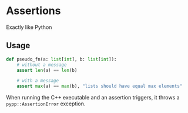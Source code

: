 # Assertions

Exactly like Python

## Usage

```python
def pseudo_fn(a: list[int], b: list[int]):
    # without a message
    assert len(a) == len(b)

    # with a message
    assert max(a) == max(b), "lists should have equal max elements"
```

When running the C++ executable and an assertion triggers, it throws a `pypp::AssertionError` exception.